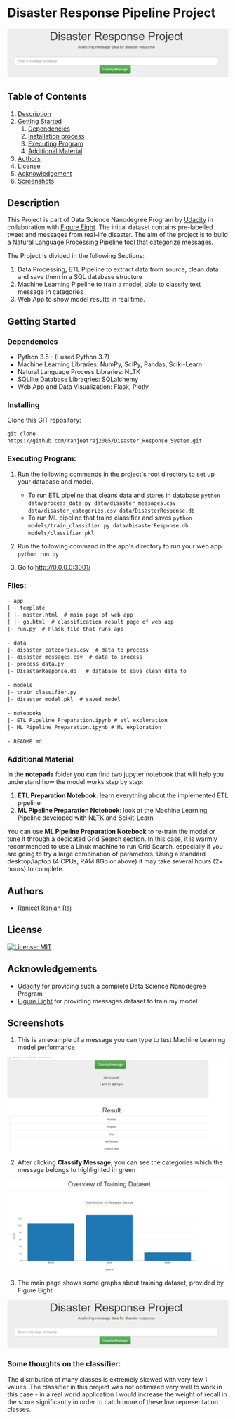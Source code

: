 # Disaster Response Pipeline Project

![Intro Pic](output/1.jpg)

## Table of Contents
1. [Description](#description)
2. [Getting Started](#getting_started)
	1. [Dependencies](#dependencies)
	2. [Installation process](#installing)
	3. [Executing Program](#executing)
	4. [Additional Material](#material)
3. [Authors](#authors)
4. [License](#license)
5. [Acknowledgement](#acknowledgement)
6. [Screenshots](#screenshots)

<a name="descripton"></a>
## Description

This Project is part of Data Science Nanodegree Program by [Udacity](https://www.udacity.com/) in collaboration with [Figure Eight](https://www.figure-eight.com/).
The initial dataset contains pre-labelled tweet and messages from real-life disaster. 
The aim of the project is to build a Natural Language Processing Pipeline tool that categorize messages.

The Project is divided in the following Sections:

1. Data Processing, ETL Pipeline to extract data from source, clean data and save them in a SQL database structure
2. Machine Learning Pipeline to train a model, able to classify text message in categories
3. Web App to show model results in real time. 

<a name="getting_started"></a>
## Getting Started

<a name="dependencies"></a>
### Dependencies
* Python 3.5+ (I used Python 3.7)
* Machine Learning Libraries: NumPy, SciPy, Pandas, Sciki-Learn
* Natural Language Process Libraries: NLTK
* SQLlite Database Libraqries: SQLalchemy
* Web App and Data Visualization: Flask, Plotly

<a name="installing"></a>
### Installing
Clone this GIT repository:
```
git clone https://github.com/ranjeetraj2005/Disaster_Response_System.git
```
<a name="executing"></a>
### Executing Program:
1. Run the following commands in the project's root directory to set up your database and model.

    - To run ETL pipeline that cleans data and stores in database
        `python data/process_data.py data/disaster_messages.csv data/disaster_categories.csv data/DisasterResponse.db`
    - To run ML pipeline that trains classifier and saves
        `python models/train_classifier.py data/DisasterResponse.db models/classifier.pkl`

2. Run the following command in the app's directory to run your web app.
    `python run.py`

3. Go to http://0.0.0.0:3001/

### Files:
```
- app
| - template
| |- master.html  # main page of web app
| |- go.html  # classification result page of web app
|- run.py  # Flask file that runs app

- data
|- disaster_categories.csv  # data to process
|- disaster_messages.csv  # data to process
|- process_data.py
|- DisasterResponse.db   # database to save clean data to

- models
|- train_classifier.py
|- disaster_model.pkl  # saved model

- notebooks
|- ETL Pipeline Preparation.ipynb # etl exploration
|- ML Pipeline Preparation.ipynb # ML exploration

- README.md
```

<a name="material"></a>
### Additional Material

In the **notepads** folder you can find two jupyter notebook that will help you understand how the model works step by step:
1. **ETL Preparation Notebook**: learn everything about the implemented ETL pipeline
2. **ML Pipeline Preparation Notebook**: look at the Machine Learning Pipeline developed with NLTK and Scikit-Learn

You can use **ML Pipeline Preparation Notebook** to re-train the model or tune it through a dedicated Grid Search section.
In this case, it is warmly recommended to use a Linux machine to run Grid Search, especially if you are going to try a large combination of parameters.
Using a standard desktop/laptop (4 CPUs, RAM 8Gb or above) it may take several hours (2+ hours) to complete. 

<a name="authors"></a>
## Authors

* [Ranjeet Ranjan Raj](https://github.com/ranjeetraj2005)

<a name="license"></a>
## License
[![License: MIT](https://img.shields.io/badge/License-MIT-yellow.svg)](https://opensource.org/licenses/MIT)

<a name="acknowledgement"></a>
## Acknowledgements

* [Udacity](https://www.udacity.com/) for providing such a complete Data Science Nanodegree Program
* [Figure Eight](https://www.figure-eight.com/) for providing messages dataset to train my model

<a name="screenshots"></a>
## Screenshots

1. This is an example of a message you can type to test Machine Learning model performance

![Sample Input](output/3.jpg)

2. After clicking **Classify Message**, you can see the categories which the message belongs to highlighted in green

![Sample Output](output/2.jpg)

3. The main page shows some graphs about training dataset, provided by Figure Eight

![Main Page](output/1.jpg)

### Some thoughts on the classifier:

The distribution of many classes is extremely skewed with very few 1 values. The classifier in this project was not optimized very well to work in this case - in a real world application I would increase the weight of recall in the score significantly in order to catch more of these low representation classes.